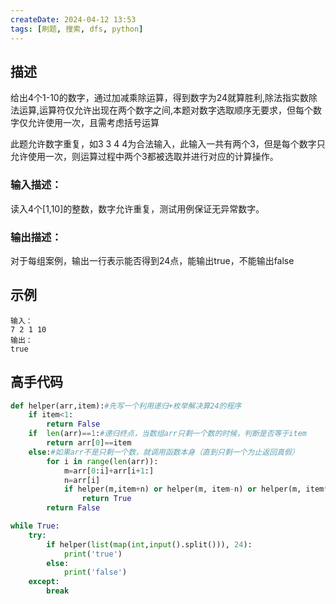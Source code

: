 ```yaml
---
createDate: 2024-04-12 13:53
tags: [刷题, 搜索, dfs, python]
---
```

## 描述

给出4个1-10的数字，通过加减乘除运算，得到数字为24就算胜利,除法指实数除法运算,运算符仅允许出现在两个数字之间,本题对数字选取顺序无要求，但每个数字仅允许使用一次，且需考虑括号运算

此题允许数字重复，如3 3 4 4为合法输入，此输入一共有两个3，但是每个数字只允许使用一次，则运算过程中两个3都被选取并进行对应的计算操作。

### 输入描述：

读入4个\[1,10]的整数，数字允许重复，测试用例保证无异常数字。

### 输出描述：

对于每组案例，输出一行表示能否得到24点，能输出true，不能输出false

## 示例
```0
输入：
7 2 1 10
输出：
true
```
## 高手代码
```python
def helper(arr,item):#先写一个利用递归+枚举解决算24的程序
    if item<1:
        return False
    if  len(arr)==1:#递归终点，当数组arr只剩一个数的时候，判断是否等于item
        return arr[0]==item
    else:#如果arr不是只剩一个数，就调用函数本身（直到只剩一个为止返回真假） 
        for i in range(len(arr)):
            m=arr[0:i]+arr[i+1:]
            n=arr[i]
            if helper(m,item+n) or helper(m, item-n) or helper(m, item*n) or helper(m, item/n):
                return True
        return False

while True:
    try:
        if helper(list(map(int,input().split())), 24):
            print('true')
        else:
            print('false')
    except:
        break
```